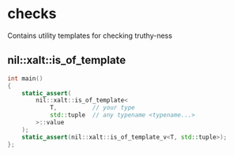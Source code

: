 # checks

Contains utility templates for checking truthy-ness

## nil::xalt::is_of_template

```cpp
int main()
{
    static_assert(
        nil::xalt::is_of_template<
            T,          // your type
            std::tuple  // any typename <typename...>
        >::value
    );
    static_assert(nil::xalt::is_of_template_v<T, std::tuple>);
};
```
